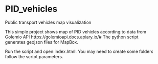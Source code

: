 # PID_vehicles
Public transport vehicles map visualization 

This simple project shows map of PID vehicles according to data from Golemio API https://golemioapi.docs.apiary.io/#
The python script generates geojson files for MapBox. 

Run the script and open index.html. You may need to create some folders follow the script parameters.
